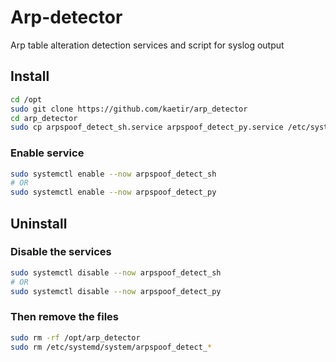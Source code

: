 # Arp-detector

Arp table alteration detection services and script for syslog output



## Install

```bash
cd /opt
sudo git clone https://github.com/kaetir/arp_detector
cd arp_detector
sudo cp arpspoof_detect_sh.service arpspoof_detect_py.service /etc/systemd/system
```

### Enable service 

```bash
sudo systemctl enable --now arpspoof_detect_sh 
# OR
sudo systemctl enable --now arpspoof_detect_py
```

 

## Uninstall

### Disable the services 

```bash
sudo systemctl disable --now arpspoof_detect_sh 
# OR
sudo systemctl disable --now arpspoof_detect_py
```

### Then remove the files

```bash
sudo rm -rf /opt/arp_detector
sudo rm /etc/systemd/system/arpspoof_detect_*
```

